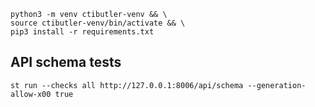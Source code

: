 
```shell
python3 -m venv ctibutler-venv && \
source ctibutler-venv/bin/activate && \
pip3 install -r requirements.txt
````

## API schema tests

```shell
st run --checks all http://127.0.0.1:8006/api/schema --generation-allow-x00 true
```

